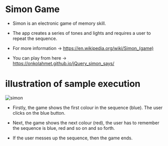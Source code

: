 # Simon Game
- Simon is an electronic game of memory skill.

- The app creates a series of tones and lights and requires a user to repeat the sequence.

- For more information -> https://en.wikipedia.org/wiki/Simon_(game)

- You can play from here -> https://onkolahmet.github.io/jQuery_simon_says/

# illustration of sample execution





   ![simon](https://user-images.githubusercontent.com/62245004/91594055-ede0ec00-e969-11ea-9576-c07151748130.gif)




- Firstly, the game shows the first colour in the sequence (blue). The user clicks on the blue button.

- Next, the game shows the next colour (red), the user has to remember the sequence is blue, red and so on and so forth.

- If the user messes up the sequence, then the game ends.








